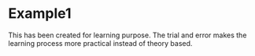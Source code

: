 # Example1

This has been created for learning purpose. The trial and error makes the learning process more practical instead of theory based.
